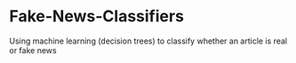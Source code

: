 # Fake-News-Classifiers
Using machine learning (decision trees) to classify whether an article is real or fake news
